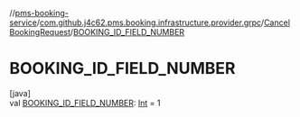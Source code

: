 //[pms-booking-service](../../../index.md)/[com.github.j4c62.pms.booking.infrastructure.provider.grpc](../index.md)/[CancelBookingRequest](index.md)/[BOOKING_ID_FIELD_NUMBER](-b-o-o-k-i-n-g_-i-d_-f-i-e-l-d_-n-u-m-b-e-r.md)

# BOOKING_ID_FIELD_NUMBER

[java]\
val [BOOKING_ID_FIELD_NUMBER](-b-o-o-k-i-n-g_-i-d_-f-i-e-l-d_-n-u-m-b-e-r.md): [Int](https://kotlinlang.org/api/core/kotlin-stdlib/kotlin/-int/index.html) = 1